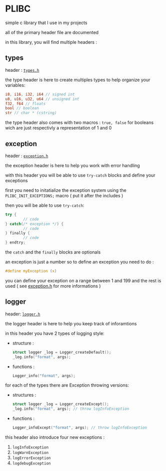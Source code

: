 # PLIBC

simple c library that I use in my projects

all of the primary header file are documented

in this library, you will find multiple headers : 

## types
header : [`types.h`](./types.h)

the type header is here to create multiples types to help organize your variables:
```rust
i8, i16, i32, i64 // signed int
u8, u16, u32, u64 // unsigned int
f32, f64 // floats
bool // boolean
str // char * (cstring)
```

the type header also comes with two macros :
`true, false` for booleans wich are just respectivly a representation of 1 and 0

## exception
header : [`exception.h`](./exception.h)

the exception header is here to help you work with error handling

with this header you will be able to use `try-catch` blocks and define your exceptions

first you need to initatialize the exception system using the `PLIBC_INIT_EXCEPTIONS;` macro ( put it after the includes )

then you will be able to use `try-catch`:

```c++
try {
        // code
} catch(/* exception */) {
        // code
} finally {
        // code
} endtry;
```

the `catch` and the `finally` blocks are optionals

an exception is just a number so to define an exception you need to do :
```c
#define myException (x)
```

you can define your exception on a range between 1 and 199 and the rest is used ( see [exception.h](./exception.h) for more informations )

## logger
header: [`logger.h`](./logger.h)

the logger header is here to help you keep track of inforamtions

in this header you have 2 types of logging style:
- structure :
  ```c
  struct logger _log = Logger_createDefault();
  _log.info("format", args);
  ```
- functions :
  ```c
  Logger_info("format", args);
  ```
for each of the types there are Exception throwing versions:
- structures :
  ```c
  struct logger _log = Logger_createExcept();
  _log.info("format", args); // throw logInfoException
  ```
- functions :
  ```c
  Logger_infoExcept("format", args); // throw logInfoException
  ```

this header also introduce four new exceptions : 
1. `logInfoException`
2. `logWarnException`
3. `logErrorException`
4. `logdebugException`